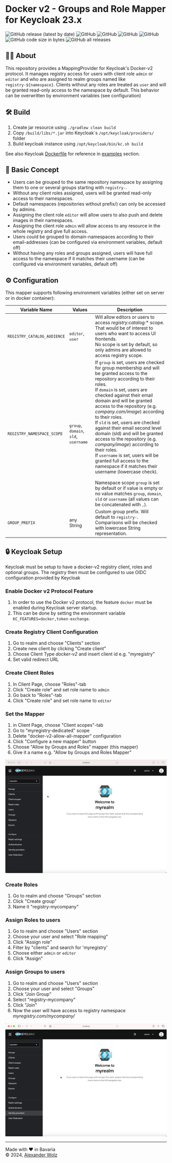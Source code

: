 # Docker v2 - Groups and Role Mapper for Keycloak 23.x

![GitHub release (latest by date)](https://img.shields.io/github/v/release/alexanderwolz/keycloak-docker-group-role-mapper)
![GitHub](https://img.shields.io/badge/keycloak-23.0.7-orange)
![GitHub](https://img.shields.io/badge/registry-2.8.2-orange)
![GitHub](https://img.shields.io/github/license/alexanderwolz/keycloak-docker-group-role-mapper)
![GitHub](https://img.shields.io/badge/test_cases-632-informational)
![GitHub code size in bytes](https://img.shields.io/github/languages/code-size/alexanderwolz/keycloak-docker-group-role-mapper)
![GitHub all releases](https://img.shields.io/github/downloads/alexanderwolz/keycloak-docker-group-role-mapper/total?color=informational)

## 🧑‍💻 About

This repository provides a MappingProvider for Keycloak's Docker-v2 protocol. It manages registry access for users with client role ```admin``` or ```editor``` and who are assigned to realm groups named like ```registry-${namespace}```. Clients without any roles are treated as ```user``` and will be granted read-only access to the namespace by default. This behavior can be overwritten by environment variables (see configuration) 

## 🛠️ Build
1. Create jar resource using ```./gradlew clean build```
2. Copy  ```/build/libs/*.jar``` into Keycloak´s ```/opt/keycloak/providers/``` folder
3. Build keycloak instance using ```/opt/keycloak/bin/kc.sh build```

See also Keycloak [Dockerfile](https://github.com/alexanderwolz/keycloak-docker-group-role-mapper/blob/main/examples/keycloak-with-mapper/Dockerfile) for reference in [examples](https://github.com/alexanderwolz/keycloak-docker-group-role-mapper/tree/main/examples) section.

## 🔬 Basic Concept
- Users can be grouped to the same repository namespace by assigning them to one or several groups starting with ```registry-```.
- Without any client roles assigned, users will be granted read-only access to their namespaces.
- Default namespaces (repositories without prefix/) can only be accessed by admins.
- Assigning the client role ```editor``` will allow users to also push and delete images in their namespaces.
- Assigning the client role ```admin``` will allow access to any resource in the whole registry and give full access.
- Users could be grouped to domain-namespaces according to their email-addresses  (can be configured via environment variables, default off)
- Without having any roles and groups assigned, users will have full access to the namespace if it matches their username (can be configured via environment variables, default off)

## ⚙️ Configuration
This mapper supports following environment variables (either set on server or in docker container):

| Variable Name                   | Values                                               | Description                                                                                                                                                                                                                                                                                                                                                                                                                                                                                                                                                                                                                                                                                                                                                                                                                              |
|---------------------------------|------------------------------------------------------|------------------------------------------------------------------------------------------------------------------------------------------------------------------------------------------------------------------------------------------------------------------------------------------------------------------------------------------------------------------------------------------------------------------------------------------------------------------------------------------------------------------------------------------------------------------------------------------------------------------------------------------------------------------------------------------------------------------------------------------------------------------------------------------------------------------------------------------|
| ```REGISTRY_CATALOG_AUDIENCE``` | ```editor```, ```user```                             | Will allow editors or users to access *registry:catalog:** scope. That would be of interest to users who want to access UI frontends.<br> No scope is set by default, so only admins are allowed to access registry scope.                                                                                                                                                                                                                                                                                                                                                                                                                                                                                                                                                                                                               |
| ```REGISTRY_NAMESPACE_SCOPE```  | ```group```, ```domain```, ```sld```, ```username``` | If ```group``` is set, users are checked for group membership and will be granted access to the repository according to their roles.<br>If ```domain``` is set, users are checked against their email domain and will be granted access to the repository (e.g. *company.com/image*) according to their roles.<br>If ```sld``` is set, users are checked against their email second level domain (sld) and will be granted access to the repository (e.g. *company/image*) according to their roles.<br>If ```username``` is set, users will be granted full access to the namespace if it matches their username (lowercase check).<br><br>Namespace scope ```group``` is set by default or if value is empty or no value matches ```group```, ```domain```, ```sld``` or ```username``` (all values can be concatenated with ```,```). |
| ```GROUP_PREFIX```              | any String                                           | Custom group prefix. Will default to ```registry-```. Comparisons will be checked with lowercase String representation.                                                                                                                                                                                                                                                                                                                                                                                                                                                                                                                                                                                                                                                                                                                  |


## 🔒 Keycloak Setup

Keycloak must be setup to have a docker-v2 registry client, roles and optional groups. The registry then must be configured to use OIDC configuration provided by Keycloak

### Enable Docker v2 Protocol Feature
1. In order to use the Docker v2 protocol, the feature ```docker``` must be enabled during Keycloak server startup.
2. This can be done by setting the environment variable ```KC_FEATURES=docker,token-exchange```.

### Create Registry Client Configuration
1. Go to realm and choose "Clients" section
2. Create new client by clicking "Create client"
3. Choose Client Type *docker-v2* and insert client id e.g. "myregistry"
4. Set valid redirect URL

### Create Client Roles
1. In Client Page, choose "Roles"-tab
2. Click "Create role" and set role name to ```admin```
3. Go back to "Roles"-tab
4. Click "Create role" and set role name to ```editor```

### Set the Mapper
1. in Client Page, choose "Client scopes"-tab
2. Go to "myregistry-dedicated" scope
3. Delete "docker-v2-allow-all-mapper" configuration
4. Click "Configure a new mapper" button
5. Choose "Allow by Groups and Roles" mapper (this mapper)
6. Give it a name e.g. "Allow by Groups and Roles Mapper"

![Keycloak Registry Client Config](assets/keycloak-config/create_registry_client.gif)

### Create Roles
1. Go to realm and choose "Groups" section
2. Click "Create group"
3. Name it "registry-mycompany"

### Assign Roles to users
1. Go to realm and choose "Users" section
2. Choose your user and select "Role mapping"
3. Click "Assign role"
4. Filter by "clients" and search for 'myregistry'
5. Choose either ```admin``` or ```editor```
6. Click "Assign"

### Assign Groups to users
1. Go to realm and choose "Users" section
2. Choose your user and select "Groups"
3. Click "Join Group"
4. Select "registry-mycompany"
5. Click "Join"
6. Now the user will have access to registry namespace *myregistry.com/mycompany/*

![Keycloak Registry Client Config](assets/keycloak-config/assign_role_and_group_to_user.gif)

- - -

Made with ❤️ in Bavaria
<br>
© 2024, <a href="https://www.alexanderwolz.de"> Alexander Wolz
